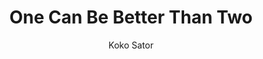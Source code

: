 ---
title: One Can Be Better Than Two
author: Koko Sator
photo_url: "/portraits/Nicole.jpg"
audio_url: "/audio/Koko.m4a"
---